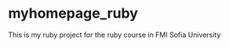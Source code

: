 myhomepage_ruby
===============

This is my ruby project for the ruby course in FMI Sofia University

